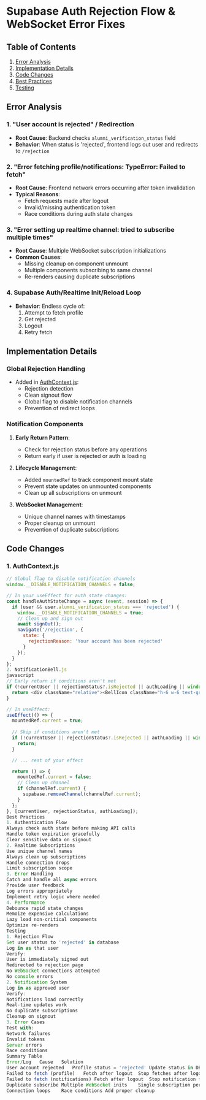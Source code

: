 # Supabase Auth Rejection Flow & WebSocket Error Fixes

## Table of Contents
1. [Error Analysis](#error-analysis)
2. [Implementation Details](#implementation-details)
3. [Code Changes](#code-changes)
4. [Best Practices](#best-practices)
5. [Testing](#testing)

## Error Analysis

### 1. "User account is rejected" / Redirection
- **Root Cause**: Backend checks `alumni_verification_status` field
- **Behavior**: When status is 'rejected', frontend logs out user and redirects to `/rejection`

### 2. "Error fetching profile/notifications: TypeError: Failed to fetch"
- **Root Cause**: Frontend network errors occurring after token invalidation
- **Typical Reasons**:
  - Fetch requests made after logout
  - Invalid/missing authentication token
  - Race conditions during auth state changes

### 3. "Error setting up realtime channel: tried to subscribe multiple times"
- **Root Cause**: Multiple WebSocket subscription initializations
- **Common Causes**:
  - Missing cleanup on component unmount
  - Multiple components subscribing to same channel
  - Re-renders causing duplicate subscriptions

### 4. Supabase Auth/Realtime Init/Reload Loop
- **Behavior**: Endless cycle of:
  1. Attempt to fetch profile
  2. Get rejected
  3. Logout
  4. Retry fetch

## Implementation Details

### Global Rejection Handling
- Added in [AuthContext.js](cci:7://file:///Users/ashwin/CascadeProjects/AMETNEW/AMETNEWSUPABASE/frontend/src/contexts/AuthContext.js:0:0-0:0):
  - Rejection detection
  - Clean signout flow
  - Global flag to disable notification channels
  - Prevention of redirect loops

### Notification Components
1. **Early Return Pattern**:
   - Check for rejection status before any operations
   - Return early if user is rejected or auth is loading

2. **Lifecycle Management**:
   - Added `mountedRef` to track component mount state
   - Prevent state updates on unmounted components
   - Clean up all subscriptions on unmount

3. **WebSocket Management**:
   - Unique channel names with timestamps
   - Proper cleanup on unmount
   - Prevention of duplicate subscriptions

## Code Changes

### 1. AuthContext.js
```javascript
// Global flag to disable notification channels
window.__DISABLE_NOTIFICATION_CHANNELS = false;

// In your useEffect for auth state changes:
const handleAuthStateChange = async (event, session) => {
  if (user && user.alumni_verification_status === 'rejected') {
    window.__DISABLE_NOTIFICATION_CHANNELS = true;
    // Clean up and sign out
    await signOut();
    navigate('/rejection', { 
      state: { 
        rejectionReason: 'Your account has been rejected' 
      } 
    });
  }
};
2. NotificationBell.js
javascript
// Early return if conditions aren't met
if (!currentUser || rejectionStatus?.isRejected || authLoading || window.__DISABLE_NOTIFICATION_CHANNELS) {
  return <div className="relative"><BellIcon className="h-6 w-6 text-gray-400" /></div>;
}

// In useEffect:
useEffect(() => {
  mountedRef.current = true;
  
  // Skip if conditions aren't met
  if (!currentUser || rejectionStatus?.isRejected || authLoading || window.__DISABLE_NOTIFICATION_CHANNELS) {
    return;
  }

  // ... rest of your effect

  return () => {
    mountedRef.current = false;
    // Clean up channel
    if (channelRef.current) {
      supabase.removeChannel(channelRef.current);
    }
  };
}, [currentUser, rejectionStatus, authLoading]);
Best Practices
1. Authentication Flow
Always check auth state before making API calls
Handle token expiration gracefully
Clear sensitive data on signout
2. Realtime Subscriptions
Use unique channel names
Always clean up subscriptions
Handle connection drops
Limit subscription scope
3. Error Handling
Catch and handle all async errors
Provide user feedback
Log errors appropriately
Implement retry logic where needed
4. Performance
Debounce rapid state changes
Memoize expensive calculations
Lazy load non-critical components
Optimize re-renders
Testing
1. Rejection Flow
Set user status to 'rejected' in database
Log in as that user
Verify:
User is immediately signed out
Redirected to rejection page
No WebSocket connections attempted
No console errors
2. Notification System
Log in as approved user
Verify:
Notifications load correctly
Real-time updates work
No duplicate subscriptions
Cleanup on signout
3. Error Cases
Test with:
Network failures
Invalid tokens
Server errors
Race conditions
Summary Table
Error/Log	Cause	Solution
User account rejected	Profile status = 'rejected'	Update status in DB
Failed to fetch (profile)	Fetch after logout	Stop fetches after logout
Failed to fetch (notifications)	Fetch after logout	Stop notification fetches
Duplicate subscribe	Multiple WebSocket inits	Single subscription per channel
Connection loops	Race conditions	Add proper cleanup